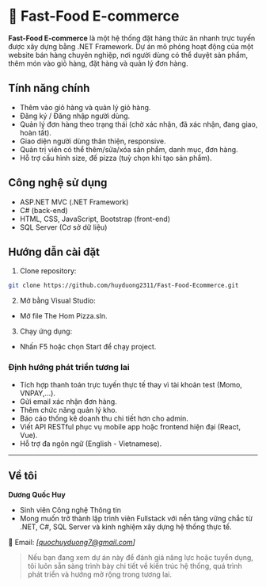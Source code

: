 # 🍕 Fast-Food E-commerce

**Fast-Food E-commerce** là một hệ thống đặt hàng thức ăn nhanh trực tuyến được xây dựng bằng .NET Framework. Dự án mô phỏng hoạt động của một website bán hàng chuyên nghiệp, nơi người dùng có thể duyệt sản phẩm, thêm món vào giỏ hàng, đặt hàng và quản lý đơn hàng.

## Tính năng chính

-  Thêm vào giỏ hàng và quản lý giỏ hàng.
-  Đăng ký / Đăng nhập người dùng.
-  Quản lý đơn hàng theo trạng thái (chờ xác nhận, đã xác nhận, đang giao, hoàn tất).
-  Giao diện người dùng thân thiện, responsive.
-  Quản trị viên có thể thêm/sửa/xóa sản phẩm, danh mục, đơn hàng.
-  Hỗ trợ cấu hình size, đế pizza (tuỳ chọn khi tạo sản phẩm).

## Công nghệ sử dụng

- ASP.NET MVC (.NET Framework)
- C# (back-end)
- HTML, CSS, JavaScript, Bootstrap (front-end)
- SQL Server (Cơ sở dữ liệu)

## Hướng dẫn cài đặt

1. Clone repository:

```bash
git clone https://github.com/huyduong2311/Fast-Food-Ecommerce.git

```
2. Mở bằng Visual Studio:

- Mở file The Hom Pizza.sln.

3. Chạy ứng dụng:

- Nhấn F5 hoặc chọn Start để chạy project.

### Định hướng phát triển tương lai

- Tích hợp thanh toán trực tuyến thực tế thay vì tài khoản test (Momo, VNPAY,...).
- Gửi email xác nhận đơn hàng.
- Thêm chức năng quản lý kho.
- Báo cáo thống kê doanh thu chi tiết hơn cho admin.
- Viết API RESTful phục vụ mobile app hoặc frontend hiện đại (React, Vue).
- Hỗ trợ đa ngôn ngữ (English - Vietnamese).

---

## Về tôi

**Dương Quốc Huy**  
- Sinh viên Công nghệ Thông tin  
- Mong muốn trở thành lập trình viên Fullstack với nền tảng vững chắc từ .NET, C#, SQL Server và kinh nghiệm xây dựng hệ thống thực tế.

🔗 Email: *[quochuyduong7@gmail.com]*  

> Nếu bạn đang xem dự án này để đánh giá năng lực hoặc tuyển dụng, tôi luôn sẵn sàng trình bày chi tiết về kiến trúc hệ thống, quá trình phát triển và hướng mở rộng trong tương lai.


